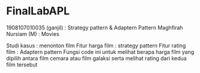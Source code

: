 # FinalLabAPL
1908107010035 (ganjil) : Strategy pattern & Adaptern Pattern
Maghfirah Nursiam (M)  : Movies

Studi kasus : menonton film
Fitur harga film : strategy pattern
Fitur rating film : Adaptern pattern
Fungsi code ini untuk melihat berapa harga film yang dipilih antara film cemara atau film galaksi serta melihat rating
dari kedua film tersebut
